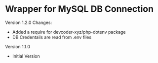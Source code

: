 # Wrapper for MySQL DB Connection

Version 1.2.0 Changes:
- Added a require for devcoder-xyz/php-dotenv package
- DB Credentails are read from .env files

Version 1.1.0
- Initial Version